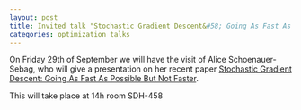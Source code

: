 ```yaml
---
layout: post
title: Invited talk "Stochastic Gradient Descent&#58; Going As Fast As Possible But Not Faster" by Alice Schoenauer-Sebag
categories: optimization talks
---
```


On Friday 29th of September we will have the visit of Alice Schoenauer-Sebag, who will give a presentation on her recent paper [Stochastic Gradient Descent: Going As Fast As Possible But Not Faster](https://arxiv.org/abs/1709.01427).

This will take place at 14h room SDH-458
